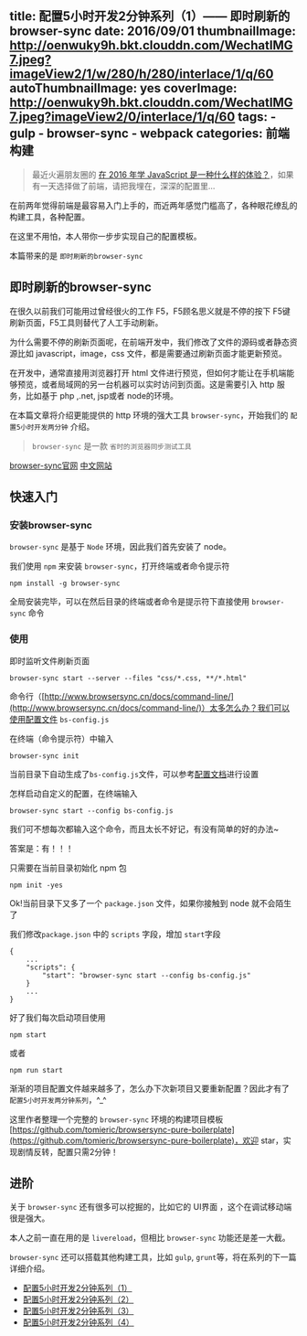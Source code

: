 title: 配置5小时开发2分钟系列（1）—— 即时刷新的browser-sync
date: 2016/09/01
thumbnailImage: http://oenwuky9h.bkt.clouddn.com/WechatIMG7.jpeg?imageView2/1/w/280/h/280/interlace/1/q/60
autoThumbnailImage: yes
coverImage: http://oenwuky9h.bkt.clouddn.com/WechatIMG7.jpeg?imageView2/0/interlace/1/q/60
tags:
    - gulp
    - browser-sync
    - webpack
categories: 前端构建
---


> 最近火遍朋友圈的 [在 2016 年学 JavaScript 是一种什么样的体验？](https://www.v2ex.com/t/310767)，如果有一天选择做了前端，请把我埋在，深深的配置里...

在前两年觉得前端是最容易入门上手的，而近两年感觉门槛高了，各种眼花缭乱的构建工具，各种配置。 

在这里不用怕，本人带你一步步实现自己的配置模板。

本篇带来的是 `即时刷新的browser-sync`

<!-- more -->


## 即时刷新的browser-sync

在很久以前我们可能用过曾经很火的工作 F5，F5顾名思义就是不停的按下 F5键刷新页面，F5工具则替代了人工手动刷新。

为什么需要不停的刷新页面呢，在前端开发中，我们修改了文件的源码或者静态资源比如 javascript，image，css 文件，都是需要通过刷新页面才能更新预览。

在开发中，通常直接用浏览器打开 html 文件进行预览，但如何才能让在手机端能够预览，或者局域网的另一台机器可以实时访问到页面。这是需要引入 http 服务，比如基于 php ,.net, jsp或者 node的环境。

在本篇文章将介绍更能提供的 http 环境的强大工具 `browser-sync`，开始我们的 `配置5小时开发两分钟` 介绍。

> `browser-sync` 是一款 `省时的浏览器同步测试工具`

[browser-sync官网](https://browsersync.io/)
[中文网站](http://www.browsersync.cn/)

## 快速入门

### 安装browser-sync 

`browser-sync` 是基于 `Node` 环境，因此我们首先安装了 node。

我们使用 `npm` 来安装  `browser-sync`，打开终端或者命令提示符


```
npm install -g browser-sync
```

全局安装完毕，可以在然后目录的终端或者命令是提示符下直接使用 `browser-sync` 命令

### 使用

即时监听文件刷新页面

```
browser-sync start --server --files "css/*.css, **/*.html"
```

命令行（[http://www.browsersync.cn/docs/command-line/](http://www.browsersync.cn/docs/command-line/)）太多怎么办？我们可以使用配置文件 `bs-config.js`

在终端（命令提示符）中输入

```
browser-sync init
```

当前目录下自动生成了`bs-config.js`文件，可以参考[配置文档](http://www.browsersync.cn/docs/options/)进行设置

怎样启动自定义的配置，在终端输入

```
browser-sync start --config bs-config.js
```

我们可不想每次都输入这个命令，而且太长不好记，有没有简单的好的办法~

答案是：有！！！

只需要在当前目录初始化 npm 包

```
npm init -yes 
```

Ok!当前目录下又多了一个 `package.json` 文件，如果你接触到 node 就不会陌生了 

我们修改`package.json` 中的  `scripts` 字段，增加 `start`字段

```
{
    ...
    "scripts": {
        "start": "browser-sync start --config bs-config.js"
    }
    ...
}
```

好了我们每次启动项目使用

```
npm start
```

或者

```
npm run start
```

渐渐的项目配置文件越来越多了，怎么办下次新项目又要重新配置？因此才有了 `配置5小时开发两分钟系列`，^_^

这里作者整理一个完整的 `browser-sync` 环境的构建项目模板 [https://github.com/tomieric/browsersync-pure-boilerplate](https://github.com/tomieric/browsersync-pure-boilerplate)，欢迎 star，实现剧情反转，配置只需2分钟！

## 进阶

关于 `browser-sync` 还有很多可以挖掘的，比如它的 UI界面 ，这个在调试移动端很是强大。

本人之前一直在用的是 `livereload`，但相比 `browser-sync` 功能还是差一大截。

`browser-sync` 还可以搭载其他构建工具，比如 `gulp`, `grunt`等，将在系列的下一篇详细介绍。


* [配置5小时开发2分钟系列（1）](/2016/09/01/startkit-1/)
* [配置5小时开发2分钟系列（2）](/2016/09/03/startkit-2/)
* [配置5小时开发2分钟系列（3）](/2016/09/05/startkit-3/)
* [配置5小时开发2分钟系列（4）](/2016/09/08/startkit-4/)